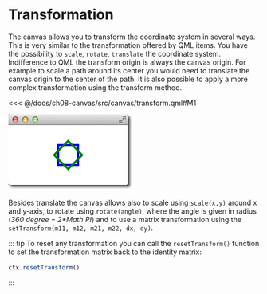 # Transformation

The canvas allows you to transform the coordinate system in several ways. This is very similar to the transformation offered by QML items. You have the possibility to `scale`, `rotate`, `translate` the coordinate system. Indifference to QML the transform origin is always the canvas origin. For example to scale a path around its center you would need to translate the canvas origin to the center of the path. It is also possible to apply a more complex transformation using the transform method.

<<< @/docs/ch08-canvas/src/canvas/transform.qml#M1

![image](./assets/transform.png)

Besides translate the canvas allows also to scale using `scale(x,y)` around x and y-axis, to rotate using `rotate(angle)`, where the angle is given in radius (*360 degree = 2\*Math.PI*) and to use a matrix transformation using the `setTransform(m11, m12, m21, m22, dx, dy)`.

::: tip
To reset any transformation you can call the `resetTransform()` function to set the transformation matrix back to the identity matrix:

```js
ctx.resetTransform()
```
:::
